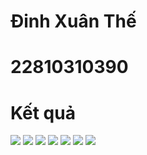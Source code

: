 # Đinh Xuân Thế
# 22810310390
# Kết quả

![](anh1.jpg)
![](anh2.jpg)
![](anh3.jpg)
![](anh4.jpg)
![](anh5.jpg)
![](anh6.jpg)
![](anh7.jpg)
